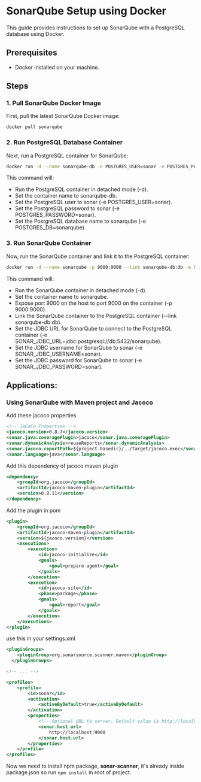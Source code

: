 # SonarQube Setup using Docker

This guide provides instructions to set up SonarQube with a PostgreSQL database using Docker.

## Prerequisites

- Docker installed on your machine.

## Steps

### 1. Pull SonarQube Docker Image

First, pull the latest SonarQube Docker image:

```sh
docker pull sonarqube
```

### 2. Run PostgreSQL Database Container

Next, run a PostgreSQL container for SonarQube:

```sh
docker run -d --name sonarqube-db -e POSTGRES_USER=sonar -e POSTGRES_PASSWORD=sonar -e POSTGRES_DB=sonarqube postgres:alpine
```

This command will:

- Run the PostgreSQL container in detached mode (-d).
- Set the container name to sonarqube-db.
- Set the PostgreSQL user to sonar (-e POSTGRES_USER=sonar).
- Set the PostgreSQL password to sonar (-e POSTGRES_PASSWORD=sonar).
- Set the PostgreSQL database name to sonarqube (-e POSTGRES_DB=sonarqube).

### 3. Run SonarQube Container

Now, run the SonarQube container and link it to the PostgreSQL container:

```sh
docker run -d --name sonarqube -p 9000:9000 --link sonarqube-db:db -e SONAR_JDBC_URL=jdbc:postgresql://db:5432/sonarqube -e SONAR_JDBC_USERNAME=sonar -e SONAR_JDBC_PASSWORD=sonar sonarqube
```

This command will:

- Run the SonarQube container in detached mode (-d).
- Set the container name to sonarqube.
- Expose port 9000 on the host to port 9000 on the container (-p 9000:9000).
- Link the SonarQube container to the PostgreSQL container (--link sonarqube-db:db).
- Set the JDBC URL for SonarQube to connect to the PostgreSQL container (-e SONAR_JDBC_URL=jdbc:postgresql://db:5432/sonarqube).
- Set the JDBC username for SonarQube to sonar (-e SONAR_JDBC_USERNAME=sonar).
- Set the JDBC password for SonarQube to sonar (-e SONAR_JDBC_PASSWORD=sonar).

## Applications:

### Using SonarQube with Maven project and Jacoco

Add these jacoco properties

```xml
<!-- JaCoCo Properties -->
<jacoco.version>0.8.7</jacoco.version>
<sonar.java.coveragePlugin>jacoco</sonar.java.coveragePlugin>
<sonar.dynamicAnalysis>reuseReports</sonar.dynamicAnalysis>
<sonar.jacoco.reportPath>${project.basedir}/../target/jacoco.exec</sonar.jacoco.reportPath>
<sonar.language>java</sonar.language>
```

Add this dependency of jacoco maven plugin

```xml
<dependency>
    <groupId>org.jacoco</groupId>
    <artifactId>jacoco-maven-plugin</artifactId>
    <version>0.8.11</version>
</dependency>
```

Add the plugin in pom

```xml
<plugin>
    <groupId>org.jacoco</groupId>
    <artifactId>jacoco-maven-plugin</artifactId>
    <version>${jacoco.version}</version>
    <executions>
        <execution>
            <id>jacoco-initialize</id>
            <goals>
                <goal>prepare-agent</goal>
            </goals>
        </execution>
        <execution>
            <id>jacoco-site</id>
            <phase>package</phase>
            <goals>
                <goal>report</goal>
            </goals>
        </execution>
    </executions>
</plugin>
```

use this in your settings.xml

```xml
<pluginGroups>
	<pluginGroup>org.sonarsource.scanner.maven</pluginGroup>
  </pluginGroups>

<!-- ... -->

<profiles>
    <profile>
        <id>sonar</id>
        <activation>
            <activeByDefault>true</activeByDefault>
        </activation>
        <properties>
            <!-- Optional URL to server. Default value is http://localhost:9000 -->
            <sonar.host.url>
                http://localhost:9000
            </sonar.host.url>
        </properties>
    </profile>
</profiles>
```

Now we need to install npm package, <b>sonar-scanner</b>, it's already inside package.json
so run `npm install` in root of project.
